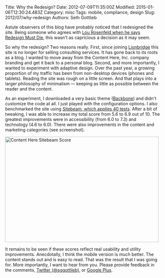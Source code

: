 Title: Why the Redesign?
Date: 2012-07-09T11:35:00Z
Modified: 2015-01-06T12:30:24.483Z
Category: misc
Tags: mobile, compliance, design
Slug: 2012/07/why-redesign
Authors: Seth Gottlieb

Astute observers of this blog have probably noticed that I redesigned the site. Being someone who agrees with [Lou Rosenfeld when he says Redesign Must Die](http://www.slideshare.net/lrosenfeld/redesign-must-die), this wasn't as capricious a decision as it may seem.  
  
So why the redesign? Two reasons really. First, since joining [Lionbridge](http://www.globalmarketingops.com/) this site is no longer for selling consulting services. It has gone back to its roots as a blog. I wanted to move away from the Content Here, Inc. company branding and get it back to a personal blog. Second, and more importantly, I wanted to experiment with adaptive design. Over the past year, a growing proportion of my traffic has been from non-desktop devices (phones and tablets). Reading the site was rough on a little screen. And that plays into a larger philosophy of minimalism — keeping as little as possible between the reader and the content.  
  
As an experiment, I downloaded a very basic theme ([Backbone](http://colorlabsproject.com/themes/backbone/)) and didn't customize the code at all. I just played with the configuration options. I also benchmarked the site using [Sitebeam, which applies 40 tests](http://sitebeam.net/tour/tests). After a bit of tweaking, I was able to increase my total score from 5.6 to 6.9 out of 10. The greatest improvements were in accessibility (from 6.0 to 7.3) and technology (4.6 to 6.0). There were also improvements in the content and marketing categories (see screenshot).  
  
<a href="http://www.flickr.com/photos/sggottlieb/7536119088/" title="Content Here Sitebeam Score by sggottlieb, on Flickr"><img alt="Content Here Sitebeam Score" height="343" src="http://farm9.staticflickr.com/8148/7536119088_85c472c1d2.jpg" width="500"/></a>  
  
It remains to be seen if these scores reflect real usability and utility improvements. Anecdotally, I think the mobile version is much better. The content stands out and is easy to read. That was the result that I was going for. More importantly, I want to hear from you. Please provide feedback in the comments, [Twitter (@sggottlieb)](https://twitter.com/sggottlieb), or [Google Plus](https://plus.google.com/u/0/102992494947018640072/posts/Z53b75xnj3s).
